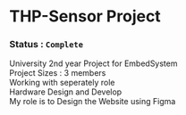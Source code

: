 # THP-Sensor Project
### Status : `Complete`

University 2nd year Project for EmbedSystem\
Project Sizes : 3 members\
Working with seperately role\
Hardware Design and Develop\
My role is to Design the Website using Figma


